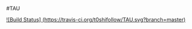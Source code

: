 #TAU

[![Build Status] (https://travis-ci.org/t0shifollow/TAU.svg?branch=master)](https://github.com/t0shifollow/TAU)